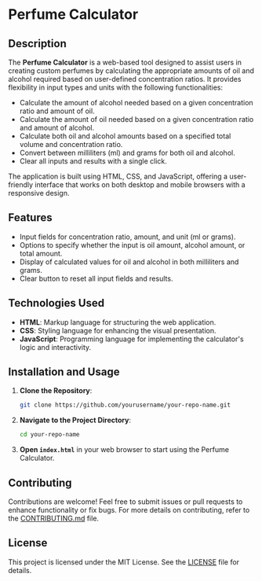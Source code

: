 # Perfume Calculator

## Description

The **Perfume Calculator** is a web-based tool designed to assist users in creating custom perfumes by calculating the appropriate amounts of oil and alcohol required based on user-defined concentration ratios. It provides flexibility in input types and units with the following functionalities:

- Calculate the amount of alcohol needed based on a given concentration ratio and amount of oil.
- Calculate the amount of oil needed based on a given concentration ratio and amount of alcohol.
- Calculate both oil and alcohol amounts based on a specified total volume and concentration ratio.
- Convert between milliliters (ml) and grams for both oil and alcohol.
- Clear all inputs and results with a single click.

The application is built using HTML, CSS, and JavaScript, offering a user-friendly interface that works on both desktop and mobile browsers with a responsive design.

## Features

- Input fields for concentration ratio, amount, and unit (ml or grams).
- Options to specify whether the input is oil amount, alcohol amount, or total amount.
- Display of calculated values for oil and alcohol in both milliliters and grams.
- Clear button to reset all input fields and results.

## Technologies Used

- **HTML**: Markup language for structuring the web application.
- **CSS**: Styling language for enhancing the visual presentation.
- **JavaScript**: Programming language for implementing the calculator's logic and interactivity.

## Installation and Usage

1. **Clone the Repository**:
    ```bash
    git clone https://github.com/yourusername/your-repo-name.git
    ```

2. **Navigate to the Project Directory**:
    ```bash
    cd your-repo-name
    ```

3. **Open `index.html`** in your web browser to start using the Perfume Calculator.

## Contributing

Contributions are welcome! Feel free to submit issues or pull requests to enhance functionality or fix bugs. For more details on contributing, refer to the [CONTRIBUTING.md](CONTRIBUTING.md) file.

## License

This project is licensed under the MIT License. See the [LICENSE](LICENSE) file for details.

